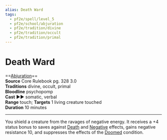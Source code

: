 ```yaml
---
alias: Death Ward
tags:
  - pf2e/spell/level_5
  - pf2e/school/abjuration
  - pf2e/tradition/divine
  - pf2e/tradition/occult
  - pf2e/tradition/primal
---
```


# Death Ward

==[Abjuration](Abjuration.md)==  
__Source__ Core Rulebook pg. 328 3.0  
**Traditions** divine, occult, primal  
**Bloodline** psychopomp  
**Cast** ►► somatic, verbal  
**Range** touch; **Targets** 1 living creature touched  
**Duration** 10 minutes

---

You shield a creature from the ravages of negative energy. It receives a +4 status bonus to saves against [Death](Death.md) and [Negative](Negative.md) effects, gains negative resistance 10, and suppresses the effects of the [Doomed](Doomed.md) condition.
